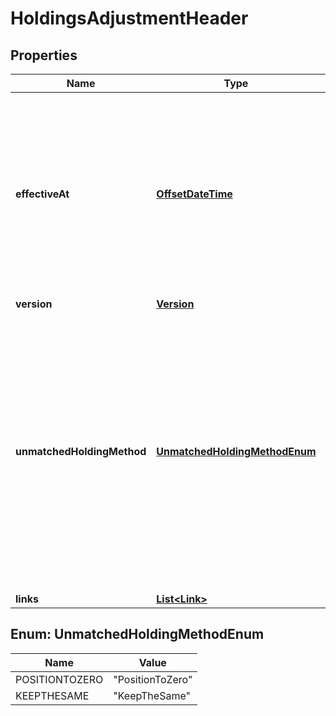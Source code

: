

# HoldingsAdjustmentHeader

## Properties

Name | Type | Description | Notes
------------ | ------------- | ------------- | -------------
**effectiveAt** | [**OffsetDateTime**](OffsetDateTime.md) | The effective datetime from which the adjustment is valid. There can only be one holdings adjustment for a transaction portfolio at a specific effective datetime, so this uniquely identifies the adjustment. | 
**version** | [**Version**](Version.md) |  | 
**unmatchedHoldingMethod** | [**UnmatchedHoldingMethodEnum**](#UnmatchedHoldingMethodEnum) | Describes how the holdings were adjusted. If &#39;PositionToZero&#39; the entire transaction portfolio&#39;s holdings were set via a call to &#39;Set holdings&#39;. If &#39;KeepTheSame&#39; only the specified holdings were adjusted via a call to &#39;Adjust holdings&#39;. The available values are: PositionToZero, KeepTheSame | 
**links** | [**List&lt;Link&gt;**](Link.md) |  |  [optional]



## Enum: UnmatchedHoldingMethodEnum

Name | Value
---- | -----
POSITIONTOZERO | &quot;PositionToZero&quot;
KEEPTHESAME | &quot;KeepTheSame&quot;



